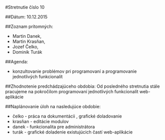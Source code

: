 #Stretnutie číslo 10

##Dátum: 
10.12.2015

##Zoznam prítomných: 

- Martin Danek,
- Martin Krasňan,
- Jozef Čelko,
- Dominik Turák

##Agenda: 
- konzultovanie problémov pri programovaní  a programovanie jednotlivých funkcionalít

##Zhodnotenie predchádzajúceho obdobia:
Od posledného stretnutia stále pracujeme na pokročilom programovaní jednotlivých funkcionalít web-aplikácie

##Naplánovanie úloh na nasledujúce obdobie:
- čelko - práca na dokumentácii , grafické doladovanie 
- krasňan - editácie modulov
- danek - funkcionalita pre administrátora
- turák - grafické doladenie existujúcich častí web-aplikácie 
